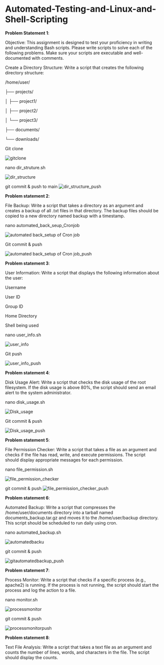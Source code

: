 # Automated-Testing-and-Linux-and-Shell-Scripting
**Problem Statement 1**:

Objective: This assignment is designed to test your proficiency in writing and understanding Bash scripts. Please write scripts to solve each of the following problems. Make sure your scripts are executable and well-documented with comments.

Create a Directory Structure:
Write a script that creates the following directory structure:

/home/user/

   ├── projects/

   │   ├── project1/

   │   ├── project2/

   │   └── project3/

   ├── documents/

   └── downloads/

Git clone 

![gitclone](https://github.com/user-attachments/assets/a480d2c4-a844-4fd9-896a-0354b043bab0)

nano dir_struture.sh

![dir_structure](https://github.com/user-attachments/assets/373d254b-02da-44c1-bb0e-86621f06cb39)

git commit & push to main
![dir_structure_push](https://github.com/user-attachments/assets/c537827f-1ad9-496b-b875-2da8349b7cd4)

**Problem statement 2**:

File Backup:
Write a script that takes a directory as an argument and creates a backup of all .txt files in that directory. The backup files should be copied to a new directory named backup with a timestamp.

nano automated_back_seup_Cronjob

![automated back_setup of Cron job](https://github.com/user-attachments/assets/1f7e7163-aa64-4ce8-ad4d-c70bdd7d7621)

Git commit & push 

![automated back_setup of Cron job_push](https://github.com/user-attachments/assets/ad36c6b4-ac12-4ecd-8649-eaded5027266)

**Problem statement 3**:

User Information:
Write a script that displays the following information about the user:

Username

User ID

Group ID

Home Directory

Shell being used

nano user_info.sh

![user_info](https://github.com/user-attachments/assets/861b1eb5-e781-4006-b297-260af996243e)

Git push

![user_info_push](https://github.com/user-attachments/assets/e68f47e8-a273-4ad1-8b96-fdf11fe38ab4)

**Problem statement 4**:

Disk Usage Alert:
Write a script that checks the disk usage of the root filesystem. If the disk usage is above 80%, the script should send an email alert to the system administrator.

nano disk_usage.sh

![Disk_usage](https://github.com/user-attachments/assets/ef287ed3-6440-4a27-882e-70d7ff39251f)

Git commit & push

![Disk_usage_push](https://github.com/user-attachments/assets/533074e9-9b0d-4f6c-a827-2686ec66082b)

**Problem statement 5**:

File Permission Checker:
Write a script that takes a file as an argument and checks if the file has read, write, and execute permissions. The script should display appropriate messages for each permission.

nano file_permission.sh

![file_permission_checker](https://github.com/user-attachments/assets/17880677-cc73-486f-b10f-6d4c4cba8b3d)

git commit & push
![file_permission_checker_push](https://github.com/user-attachments/assets/c00fd412-c90f-4c37-a010-76e95122fea8)

**Problem statement 6**:

Automated Backup:
Write a script that compresses the /home/user/documents directory into a tarball named documents_backup.tar.gz and moves it to the /home/user/backup directory. This script should be scheduled to run daily using cron.

nano automated_backup.sh

![automatedbacku](https://github.com/user-attachments/assets/76f025ad-6209-4af3-942e-dc05a16ec6dd)

git commit & push

![gitautomatedbackup_push](https://github.com/user-attachments/assets/dc854a2e-1289-444f-8a00-93c5d0665880)

**Problem statement 7**:

Process Monitor:
Write a script that checks if a specific process (e.g., apache2) is running. If the process is not running, the script should start the process and log the action to a file.

nano monitor.sh

![processmonitor](https://github.com/user-attachments/assets/764af750-c9a3-4471-8444-dab7221ff8c4)

git commit & push

![processmonitorpush](https://github.com/user-attachments/assets/18efce6d-45e2-4733-9d86-70559275baef)

**Problem statement 8**:

Text File Analysis:
Write a script that takes a text file as an argument and counts the number of lines, words, and characters in the file. The script should display the counts.


